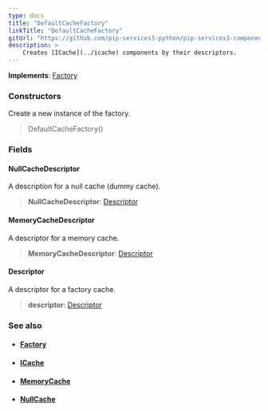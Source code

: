 ```yaml
---
type: docs
title: "DefaultCacheFactory"
linkTitle: "DefaultCacheFactory"
gitUrl: "https://github.com/pip-services3-python/pip-services3-components-python"
description: >
    Creates [ICache](../icache) components by their descriptors.
---
```


**Implements**: [Factory](../../build/factory)


### Constructors
Create a new instance of the factory.

> DefaultCacheFactory()


### Fields

<span class="hide-title-link">

#### NullCacheDescriptor
A description for a null cache (dummy cache).
> **NullCacheDescriptor**: [Descriptor](../../../commons/refer/descriptor)

#### MemoryCacheDescriptor
A descriptor for a memory cache.
> **MemoryCacheDescriptor**: [Descriptor](../../../commons/refer/descriptor)

#### Descriptor
A descriptor for a factory cache.
> **descriptor**: [Descriptor](../../../commons/refer/descriptor)

</span>


### See also
- #### [Factory](../../build/factory)
- #### [ICache](../icache)
- #### [MemoryCache](../memory_cache)
- #### [NullCache](../null_cache)
